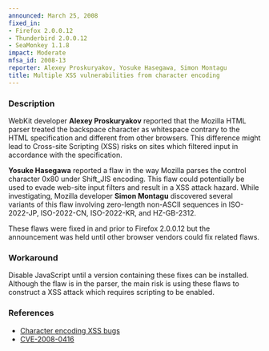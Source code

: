 ```yaml
---
announced: March 25, 2008
fixed_in:
- Firefox 2.0.0.12
- Thunderbird 2.0.0.12
- SeaMonkey 1.1.8
impact: Moderate
mfsa_id: 2008-13
reporter: Alexey Proskuryakov, Yosuke Hasegawa, Simon Montagu
title: Multiple XSS vulnerabilities from character encoding
---
```


<h3>Description</h3>

<p>WebKit developer <strong>Alexey Proskuryakov</strong> reported that 
the Mozilla HTML parser treated the backspace character as whitespace
contrary to the HTML specification and different from other browsers.
This difference might lead to Cross-site Scripting (XSS) risks on sites
which filtered input in accordance with the specification.</p>

<p><strong>Yosuke Hasegawa</strong> reported a flaw in the way Mozilla
parses the control character 0x80 under Shift_JIS encoding. This flaw could
potentially be used to evade web-site input filters and result in a XSS
attack hazard. While investigating, Mozilla developer <strong>Simon
Montagu</strong> discovered several variants of this flaw involving zero-length
non-ASCII sequences in ISO-2022-JP, ISO-2022-CN, ISO-2022-KR, and HZ-GB-2312.
</p>

<p class="note">These flaws were fixed in and prior to Firefox 2.0.0.12
but the announcement was held until other browser vendors could fix related
flaws.</p>

<h3>Workaround</h3>

<p>Disable JavaScript until a version containing these fixes can be installed.
Although the flaw is in the parser, the main risk is using these flaws to
construct a XSS attack which requires scripting to be enabled.</p>

<h3>References</h3>

<ul>
  <li><a href="https://bugzilla.mozilla.org/buglist.cgi?bug_id=404252,381412,407161">
       Character encoding XSS bugs</a></li>
  <li><a class="ex-ref" href="http://cve.mitre.org/cgi-bin/cvename.cgi?name=CVE-2008-0416">
       CVE-2008-0416</a></li>
</ul>



